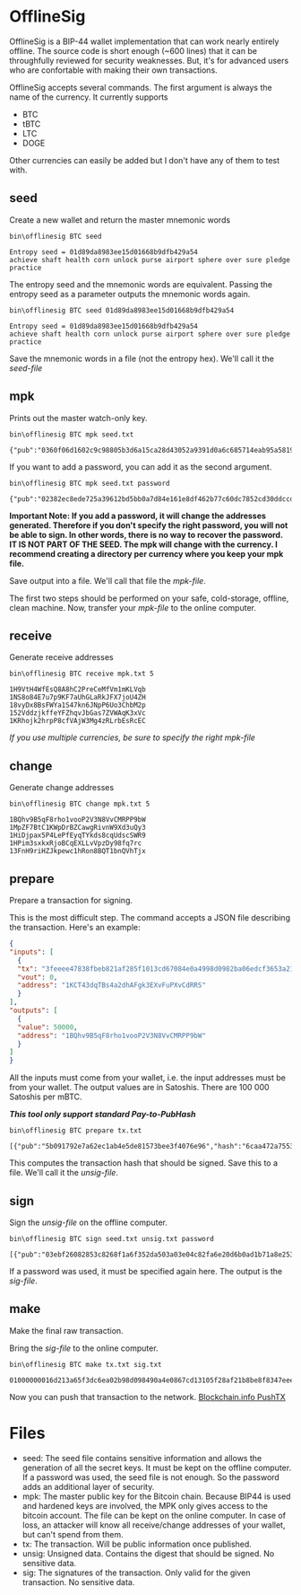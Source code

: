 # OfflineSig

OfflineSig is a BIP-44 wallet implementation that can work nearly entirely offline. The source code is short enough (~600 lines) that it can be throughfully reviewed for security weaknesses.
But, it's for advanced users who are confortable with making their own transactions.

OfflineSig accepts several commands. The first argument is always the name of the currency. It currently supports
 * BTC
 * tBTC
 * LTC
 * DOGE

Other currencies can easily be added but I don't have any of them to test with.

## seed
Create a new wallet and return the master mnemonic words
```
bin\offlinesig BTC seed

Entropy seed = 01d89da8983ee15d01668b9dfb429a54
achieve shaft health corn unlock purse airport sphere over sure pledge practice
```
The entropy seed and the mnemonic words are equivalent. Passing the entropy seed as a parameter outputs the mnemonic words again.

```
bin\offlinesig BTC seed 01d89da8983ee15d01668b9dfb429a54

Entropy seed = 01d89da8983ee15d01668b9dfb429a54
achieve shaft health corn unlock purse airport sphere over sure pledge practice
```

Save the mnemonic words in a file (not the entropy hex). We'll call it the *seed-file*

## mpk
Prints out the master watch-only key.

```
bin\offlinesig BTC mpk seed.txt

{"pub":"0360f06d1602c9c98805b3d6a15ca28d43052a9391d0a6c685714eab95a5819180","chain":"7bcaded5bd50a4ef33d720e59c458f2a6d328574c16586f3c0820b25a118c735"}
```

If you want to add a password, you can add it as the second argument.

```
bin\offlinesig BTC mpk seed.txt password

{"pub":"02382ec8ede725a39612bd5bb0a7d84e161e8df462b77c60dc7852cd30ddccd90c","chain":"52679b46169413f63eb5134a5247961ff7afae0172ee47a9d814d070e7fc7fb8"}
```

**Important Note: If you add a password, it will change the addresses generated. Therefore if you don't specify the right password, you will not be able to sign. In other words, there is no way to recover the password. IT IS NOT PART OF THE SEED.
The mpk will change with the currency. I recommend creating a directory per currency where you keep your mpk file.**

Save output into a file. We'll call that file the *mpk-file*.

The first two steps should be performed on your safe, cold-storage, offline, clean machine.
Now, transfer your *mpk-file* to the online computer.

## receive
Generate receive addresses

```
bin\offlinesig BTC receive mpk.txt 5

1H9VtH4WfEsQ8A8hC2PreCeMfVm1mKLVqb
1NS8o84E7u7p9KF7aUhGLaRkJFX7joU4ZH
18vyDx8BsFWYa1S47kn6JNpP6Uo3ChbM2p
152VddzjkffeYFZhqvJbGas7ZVWAqK3xVc
1KRhojk2hrpP8cfVAjW3Mg4zRLrbEsRcEC
```

*If you use multiple currencies, be sure to specify the right mpk-file*

## change
Generate change addresses

```
bin\offlinesig BTC change mpk.txt 5

1BQhv9B5qF8rho1vooP2V3N8VvCMRPP9bW
1MpZF7BtC1KWpDrBZCawgRivnW9Xd3uQy3
1HiDjpax5P4LePfEyqTYkds8cqUdscSWR9
1HPim3sxkxRjoBCqEXLLvVpzDy98fq7rc
13FnH9riHZJkpewc1hRon8BQT1bnQVhTjx
```

## prepare
Prepare a transaction for signing.

This is the most difficult step. The command accepts a JSON file describing the transaction. Here's an example:

```json
{
"inputs": [
  { 
  "tx": "3feeee47838fbeb821af285f1013cd67084e0a4998d0982ba06edcf3653a216d",
  "vout": 0,
  "address": "1KCT43dqTBs4a2dhAFgk3EXvFuPXvCdRRS"
  }
],
"outputs": [
  {
  "value": 50000,
  "address": "1BQhv9B5qF8rho1vooP2V3N8VvCMRPP9bW"
  }
]
}
```
All the inputs must come from your wallet, i.e. the input addresses must be from your wallet.
The output values are in Satoshis. There are 100 000 Satoshis per mBTC.

***This tool only support standard Pay-to-PubHash***

```
bin\offlinesig BTC prepare tx.txt

[{"pub":"5b091792e7a62ec1ab4e5de81573bee3f4076e96","hash":"6caa472a75537399540a07fa16200fdc882e73cd60efba5dbdf3fe5ab32377fc"}]
```

This computes the transaction hash that should be signed. Save this to a file. We'll call it the *unsig-file*.

## sign
Sign the *unsig-file* on the offline computer. 

```
bin\offlinesig BTC sign seed.txt unsig.txt password

[{"pub":"03ebf26082853c8268f1a6f352da503a03e04c82fa6e20d6b0ad1b71a8e2537a05","r":86288972876583973053658540997966245594332706692613479849137741375291563554493,"s":4020462519944649147884011451315888209910904793151397348487271122755044462570}]
```
If a password was used, it must be specified again here. The output is the *sig-file*.

## make
Make the final raw transaction.

Bring the *sig-file* to the online computer.

```
bin\offlinesig BTC make tx.txt sig.txt

01000000016d213a65f3dc6ea02b98d098490a4e0867cd13105f28af21b8be8f8347eeee3f000000006a47304402202252ec1feb9d0f6fc3a64d7306896fc4bf2fa152f414017ec5f8ba05e2dd1c5e02203c3471b47a79bd4b86f8520d943cf2e193a6440320cc45b3b1164e151e446ee2012103ebf26082853c8268f1a6f352da503a03e04c82fa6e20d6b0ad1b71a8e2537a05ffffffff0150c30000000000001976a914722cfae7f31483be6cb35c2ce81dd803bc2b451888ac00000000
```

Now you can push that transaction to the network. [Blockchain.info PushTX]

# Files
* seed: The seed file contains sensitive information and allows the generation of all the secret keys. It must be kept on the offline computer. If a password was used, the seed file is not enough. So the password adds an additional layer of security. 
* mpk: The master public key for the Bitcoin chain. Because BIP44 is used and hardened keys are involved, the MPK only gives access to the bitcoin account. The file can be kept on the online computer. In case of loss, an attacker will know all receive/change addresses of your wallet, but can't spend from them.
* tx: The transaction. Will be public information once published.
* unsig: Unsigned data. Contains the digest that should be signed. No sensitive data.
* sig: The signatures of the transaction. Only valid for the given transaction. No sensitive data.

[Blockchain.info PushTX]:https://blockchain.info/pushtx


